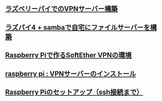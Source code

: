 ## [ラズベリーパイでのVPNサーバー構築](https://qiita.com/ryo0916/items/9fe094dce7e0d9e2e222)
## [ラズパイ4 + sambaで自宅にファイルサーバーを構築](https://shikasen-engineer.com/raspberry-pi4-samba-fileserver/)
## [Raspberry Piで作るSoftEther VPNの環境](https://chibashi.me/development/softether-vpn-server-201902/)
## [raspberry pi : VPNサーバーのインストール](https://qazsedcftf.blogspot.com/2020/04/raspberry-pi-vpn.html)
## [Raspberry Piのセットアップ（ssh接続まで）](https://qiita.com/aryoa/items/86ddae2212c789ddece0)
